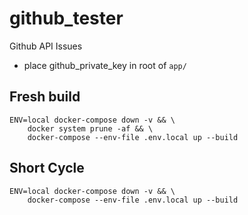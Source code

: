 # github_tester
Github API Issues
- place github_private_key in root of `app/`

## Fresh build
```shell
ENV=local docker-compose down -v && \
    docker system prune -af && \
    docker-compose --env-file .env.local up --build
```

## Short Cycle
```shell
ENV=local docker-compose down -v && \
    docker-compose --env-file .env.local up --build
```
